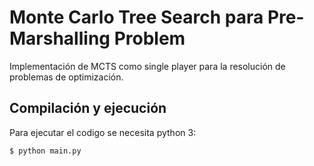 # Monte Carlo Tree Search para Pre-Marshalling Problem

Implementación de MCTS como single player para la resolución de problemas de optimización.

## Compilación y ejecución

Para ejecutar el codigo se necesita python 3:
```bash
$ python main.py
```

